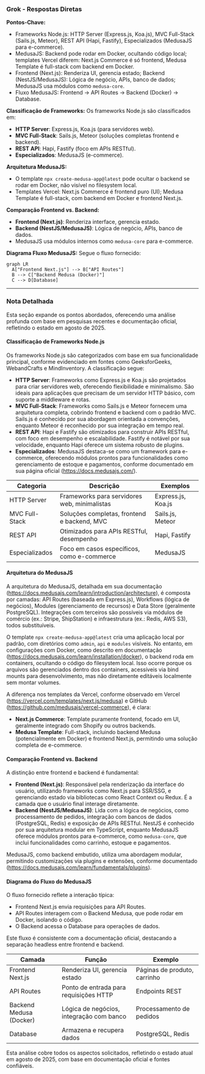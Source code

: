 ### Grok - Respostas Diretas

**Pontos-Chave:**

- Frameworks Node.js: HTTP Server (Express.js, Koa.js), MVC Full-Stack (Sails.js, Meteor), REST API (Hapi, Fastify), Especializados (MedusaJS para e-commerce).
- MedusaJS: Backend pode rodar em Docker, ocultando código local; templates Vercel diferem: Next.js Commerce é só frontend, Medusa Template é full-stack com backend em Docker.
- Frontend (Next.js): Renderiza UI, gerencia estado; Backend (NestJS/MedusaJS): Lógica de negócio, APIs, banco de dados; MedusaJS usa módulos como `medusa-core`.
- Fluxo MedusaJS: Frontend → API Routes → Backend (Docker) → Database.

**Classificação de Frameworks:**
Os frameworks Node.js são classificados em:

- **HTTP Server**: Express.js, Koa.js (para servidores web).
- **MVC Full-Stack**: Sails.js, Meteor (soluções completas frontend e backend).
- **REST API**: Hapi, Fastify (foco em APIs RESTful).
- **Especializados**: MedusaJS (e-commerce).

**Arquitetura MedusaJS:**

- O template `npx create-medusa-app@latest` pode ocultar o backend se rodar em Docker, não visível no filesystem local.
- Templates Vercel: Next.js Commerce é frontend puro (UI); Medusa Template é full-stack, com backend em Docker e frontend Next.js.

**Comparação Frontend vs. Backend:**

- **Frontend (Next.js)**: Renderiza interface, gerencia estado.
- **Backend (NestJS/MedusaJS)**: Lógica de negócio, APIs, banco de dados.
- MedusaJS usa módulos internos como `medusa-core` para e-commerce.

**Diagrama Fluxo MedusaJS:**
Segue o fluxo fornecido:

```mermaid
graph LR
  A["Frontend Next.js"] --> B["API Routes"]
  B --> C["Backend Medusa (Docker)"]
  C --> D[Database]
```

---

### Nota Detalhada

Esta seção expande os pontos abordados, oferecendo uma análise profunda com base em pesquisas recentes e documentação oficial, refletindo o estado em agosto de 2025.

#### Classificação de Frameworks Node.js

Os frameworks Node.js são categorizados com base em sua funcionalidade principal, conforme evidenciado em fontes como GeeksforGeeks, WebandCrafts e MindInventory. A classificação segue:

- **HTTP Server**: Frameworks como Express.js e Koa.js são projetados para criar servidores web, oferecendo flexibilidade e minimalismo. São ideais para aplicações que precisam de um servidor HTTP básico, com suporte a middleware e rotas.
- **MVC Full-Stack**: Frameworks como Sails.js e Meteor fornecem uma arquitetura completa, cobrindo frontend e backend com o padrão MVC. Sails.js é conhecido por sua abordagem orientada a convenções, enquanto Meteor é reconhecido por sua integração em tempo real.
- **REST API**: Hapi e Fastify são otimizados para construir APIs RESTful, com foco em desempenho e escalabilidade. Fastify é notável por sua velocidade, enquanto Hapi oferece um sistema robusto de plugins.
- **Especializados**: MedusaJS destaca-se como um framework para e-commerce, oferecendo módulos prontos para funcionalidades como gerenciamento de estoque e pagamentos, conforme documentado em sua página oficial (https://docs.medusajs.com/).

| **Categoria**  | **Descrição**                                | **Exemplos**       |
| -------------- | -------------------------------------------- | ------------------ |
| HTTP Server    | Frameworks para servidores web, minimalistas | Express.js, Koa.js |
| MVC Full-Stack | Soluções completas, frontend e backend, MVC  | Sails.js, Meteor   |
| REST API       | Otimizados para APIs RESTful, desempenho     | Hapi, Fastify      |
| Especializados | Foco em casos específicos, como e-commerce   | MedusaJS           |

#### Arquitetura do MedusaJS

A arquitetura do MedusaJS, detalhada em sua documentação (https://docs.medusajs.com/learn/introduction/architecture), é composta por camadas: API Routes (baseada em Express.js), Workflows (lógica de negócios), Modules (gerenciamento de recursos) e Data Store (geralmente PostgreSQL). Integrações com terceiros são possíveis via módulos de comércio (ex.: Stripe, ShipStation) e infraestrutura (ex.: Redis, AWS S3), todos substituíveis.

O template `npx create-medusa-app@latest` cria uma aplicação local por padrão, com diretórios como `admin`, `api` e `modules` visíveis. No entanto, em configurações com Docker, como descrito em documentação (https://docs.medusajs.com/learn/installation/docker), o backend roda em containers, ocultando o código do filesystem local. Isso ocorre porque os arquivos são gerenciados dentro dos containers, acessíveis via bind mounts para desenvolvimento, mas não diretamente editáveis localmente sem montar volumes.

A diferença nos templates da Vercel, conforme observado em Vercel (https://vercel.com/templates/next.js/medusa) e GitHub (https://github.com/medusajs/vercel-commerce), é clara:

- **Next.js Commerce**: Template puramente frontend, focado em UI, geralmente integrado com Shopify ou outros backends.
- **Medusa Template**: Full-stack, incluindo backend Medusa (potencialmente em Docker) e frontend Next.js, permitindo uma solução completa de e-commerce.

#### Comparação Frontend vs. Backend

A distinção entre frontend e backend é fundamental:

- **Frontend (Next.js)**: Responsável pela renderização da interface do usuário, utilizando frameworks como Next.js para SSR/SSG, e gerenciando estado via bibliotecas como React Context ou Redux. É a camada que o usuário final interage diretamente.
- **Backend (NestJS/MedusaJS)**: Lida com a lógica de negócios, como processamento de pedidos, integração com bancos de dados (PostgreSQL, Redis) e exposição de APIs RESTful. NestJS é conhecido por sua arquitetura modular em TypeScript, enquanto MedusaJS oferece módulos prontos para e-commerce, como `medusa-core`, que inclui funcionalidades como carrinho, estoque e pagamentos.

MedusaJS, como backend embutido, utiliza uma abordagem modular, permitindo customizações via plugins e extensões, conforme documentado (https://docs.medusajs.com/learn/fundamentals/plugins).

#### Diagrama do Fluxo do MedusaJS

O fluxo fornecido reflete a interação típica:

- Frontend Next.js envia requisições para API Routes.
- API Routes interagem com o Backend Medusa, que pode rodar em Docker, isolando o código.
- O Backend acessa o Database para operações de dados.

Este fluxo é consistente com a documentação oficial, destacando a separação headless entre frontend e backend.

| **Camada**              | **Função**                               | **Exemplo**                  |
| ----------------------- | ---------------------------------------- | ---------------------------- |
| Frontend Next.js        | Renderiza UI, gerencia estado            | Páginas de produto, carrinho |
| API Routes              | Ponto de entrada para requisições HTTP   | Endpoints REST               |
| Backend Medusa (Docker) | Lógica de negócios, integração com banco | Processamento de pedidos     |
| Database                | Armazena e recupera dados                | PostgreSQL, Redis            |

Esta análise cobre todos os aspectos solicitados, refletindo o estado atual em agosto de 2025, com base em documentação oficial e fontes confiáveis.
